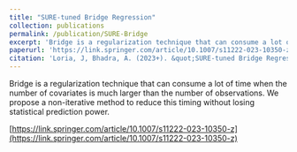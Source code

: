 ```yaml
---
title: "SURE-tuned Bridge Regression"
collection: publications
permalink: /publication/SURE-Bridge
excerpt: 'Bridge is a regularization technique that can consume a lot of time when the number of covariates is much larger than the number of observations. We propose a non-iterative method to reduce this timing without losing statistical prediction power.'
paperurl: 'https://link.springer.com/article/10.1007/s11222-023-10350-z'
citation: 'Loria, J, Bhadra, A. (2023+). &quot;SURE-tuned Bridge Regression.&quot; <i>Statistics and Computing (to appear)</i>.'
---
```

Bridge is a regularization technique that can consume a lot of time when the number of covariates is much larger than the number of observations. We propose a non-iterative method to reduce this timing without losing statistical prediction power.

[https://link.springer.com/article/10.1007/s11222-023-10350-z](https://link.springer.com/article/10.1007/s11222-023-10350-z)
